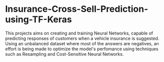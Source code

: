 # Insurance-Cross-Sell-Prediction-using-TF-Keras

This projects aims on creating and training Neural Networks, capable of predicting responses of customers when a vehicle insurance is suggested. Using an unbalanced dataset where most of the answers are negatives, an effort is being made to optimize the model's perfomance using techniques such as Resampling and Cost-Sensitive Neural Networks.
